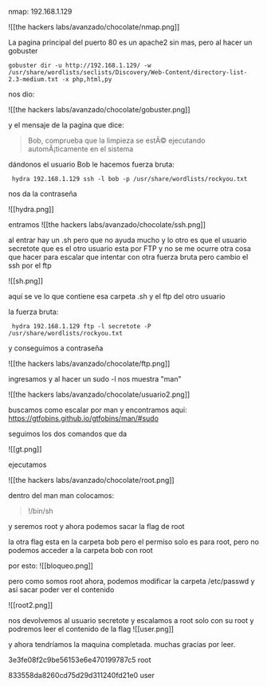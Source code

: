 nmap: 192.168.1.129

![[the hackers labs/avanzado/chocolate/nmap.png]]

La pagina principal del puerto 80 es un apache2 sin mas, pero al hacer un gobuster

    gobuster dir -u http://192.168.1.129/ -w /usr/share/wordlists/seclists/Discovery/Web-Content/directory-list-2.3-medium.txt -x php,html,py 

nos dio: 

![[the hackers labs/avanzado/chocolate/gobuster.png]]

y el mensaje de la pagina que dice:
>  Bob, comprueba que la limpieza se estÃ© ejecutando automÃ¡ticamente en el sistema

dándonos el usuario Bob
le hacemos fuerza bruta:

     hydra 192.168.1.129 ssh -l bob -p /usr/share/wordlists/rockyou.txt

nos da la contraseña

![[hydra.png]]

entramos
![[the hackers labs/avanzado/chocolate/ssh.png]]

al entrar hay un .sh pero que no ayuda mucho y lo otro es que el usuario secretote que es el otro usuario esta por FTP y no se me ocurre otra cosa que hacer para escalar que intentar con otra fuerza bruta pero cambio el ssh por el ftp

![[sh.png]]

aquí se ve lo que contiene esa carpeta .sh y el ftp del otro usuario

la fuerza bruta: 

     hydra 192.168.1.129 ftp -l secretote -P /usr/share/wordlists/rockyou.txt

y conseguimos a contraseña

![[the hackers labs/avanzado/chocolate/ftp.png]]

ingresamos y al hacer un sudo -l nos muestra "man"

![[the hackers labs/avanzado/chocolate/usuario2.png]]

buscamos como escalar por man y encontramos aqui: https://gtfobins.github.io/gtfobins/man/#sudo

seguimos los dos comandos que da

![[gt.png]]

ejecutamos 

![[the hackers labs/avanzado/chocolate/root.png]]

dentro del man man colocamos: 
> !/bin/sh

y seremos root y ahora podemos sacar la flag de root

la otra flag esta en la carpeta bob pero el permiso solo es para root, pero no podemos acceder a la carpeta bob con root

por esto: 
![[bloqueo.png]]

pero como somos root ahora, podemos modificar la carpeta /etc/passwd y así sacar poder ver el contenido

![[root2.png]]

nos devolvemos al usuario secretote y escalamos a root solo con su root
y podremos leer el contenido de la flag
![[user.png]]

y ahora tendríamos la maquina completada. muchas gracias por leer. 

3e3fe08f2c9be56153e6e470199787c5 root

833558da8260cd75d29d311240fd21e0 user 